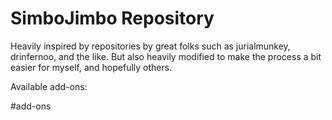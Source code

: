 # SimboJimbo Repository

Heavily inspired by repositories by great folks such as jurialmunkey, drinfernoo, and the like. But also heavily modified to make the process a bit easier for myself, and hopefully others.

Available add-ons:

#add-ons